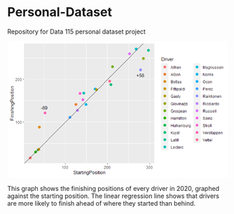# Personal-Dataset
Repository for Data 115 personal dataset project

![2020 Formula 1 Grid Position vs. Finishing Position](https://raw.githubusercontent.com/IBancroft/Personal-Dataset/main/drivers.png)

This graph shows the finishing positions of every driver in 2020, graphed against the starting position. The linear regression line shows that drivers are more likely to finish ahead of where they started than behind.
